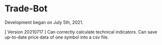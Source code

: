 # Trade-Bot

Development began on July 5th, 2021.

[ Version 20210717 ]
Can correctly calculate technical indicators.
Can save up-to-date price data of one symbol into a csv file.
